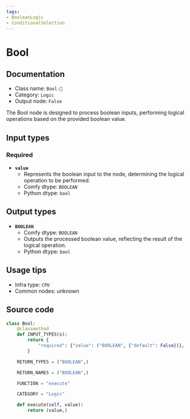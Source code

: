 ```yaml
---
tags:
- BooleanLogic
- ConditionalSelection
---
```


# Bool
## Documentation
- Class name: `Bool-🔬`
- Category: `Logic`
- Output node: `False`

The Bool node is designed to process boolean inputs, performing logical operations based on the provided boolean value.
## Input types
### Required
- **`value`**
    - Represents the boolean input to the node, determining the logical operation to be performed.
    - Comfy dtype: `BOOLEAN`
    - Python dtype: `bool`
## Output types
- **`BOOLEAN`**
    - Comfy dtype: `BOOLEAN`
    - Outputs the processed boolean value, reflecting the result of the logical operation.
    - Python dtype: `bool`
## Usage tips
- Infra type: `CPU`
- Common nodes: unknown


## Source code
```python
class Bool:
    @classmethod
    def INPUT_TYPES(s):
        return {
            "required": {"value": ("BOOLEAN", {"default": False})},
        }

    RETURN_TYPES = ("BOOLEAN",)

    RETURN_NAMES = ("BOOLEAN",)

    FUNCTION = "execute"

    CATEGORY = "Logic"

    def execute(self, value):
        return (value,)

```
